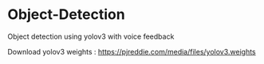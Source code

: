 # Object-Detection
Object detection using yolov3 with voice feedback

Download yolov3 weights :
https://pjreddie.com/media/files/yolov3.weights
